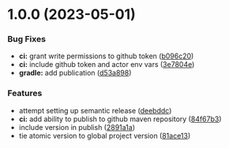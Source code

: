 # 1.0.0 (2023-05-01)


### Bug Fixes

* **ci:** grant write permissions to github token ([b096c20](https://github.com/sphericalkat/atomic-demo/commit/b096c202a27e0f04d7f0715d79dce4a225da4888))
* **ci:** include github token and actor env vars ([3e7804e](https://github.com/sphericalkat/atomic-demo/commit/3e7804eef7cd42a9ca20163100cd5216f81a6812))
* **gradle:** add publication ([d53a898](https://github.com/sphericalkat/atomic-demo/commit/d53a8987c3a5e6ea35fe016df0738a980f0b5306))


### Features

* attempt setting up semantic release ([deebddc](https://github.com/sphericalkat/atomic-demo/commit/deebddc6f65c63460c766b9fa2867488d1e168e0))
* **ci:** add ability to publish to github maven repository ([84f67b3](https://github.com/sphericalkat/atomic-demo/commit/84f67b311e93e7262f9a62a34b96895c9aa18ff2))
* include version in publish ([2891a1a](https://github.com/sphericalkat/atomic-demo/commit/2891a1ace556d0142d5f413b8840c111ec75f166))
* tie atomic version to global project version ([81ace13](https://github.com/sphericalkat/atomic-demo/commit/81ace13dec31cdf1f659eb53a432d64c8e240af3))

